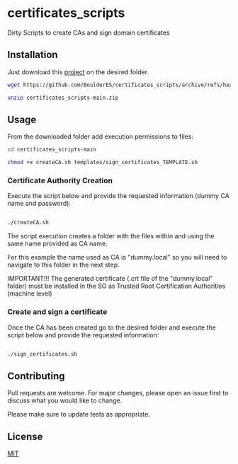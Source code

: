# certificates_scripts

Dirty Scripts to create CAs and sign domain certificates

## Installation

Just download this [project](https://github.com/BoulderES/certificates_scripts) on the desired folder.

```bash
wget https://github.com/BoulderES/certificates_scripts/archive/refs/heads/main.zip

unzip certificates_scripts-main.zip
```

## Usage

From the downloaded folder add execution permissions to files:

```bash
cd certificates_scripts-main 

chmod +x createCA.sh templates/sign_certificates_TEMPLATE.sh

```

### Certificate Authority Creation

Execute the script below and provide the requested information (dummy CA name and password):

```bash

./createCA.sh

```

The script execution creates a folder with the files within and using the same name provided as CA name. 

For this example the name used as CA is "dummy.local" so you will need to navigate to this folder in the next step.

IMPORTANT!!! The generated certificate (.crt file of the "dummy.local" folder) must be installed in the SO as Trusted Root Certification Authorities (machine level)

### Create and sign a certificate

Once the CA has been created go to the desired folder and execute the script below and provide the requested information:

```bash

./sign_certificates.sh

```


## Contributing
Pull requests are welcome. For major changes, please open an issue first to discuss what you would like to change.

Please make sure to update tests as appropriate.

## License
[MIT](https://choosealicense.com/licenses/mit/)